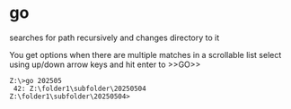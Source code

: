 # go
searches for path recursively and changes directory to it 

You get options when there are multiple matches in a scrollable list
select using up/down arrow keys and hit enter to >>GO>>
```
Z:\>go 202505
 42: Z:\folder1\subfolder\20250504
Z:\folder1\subfolder\20250504>
```
